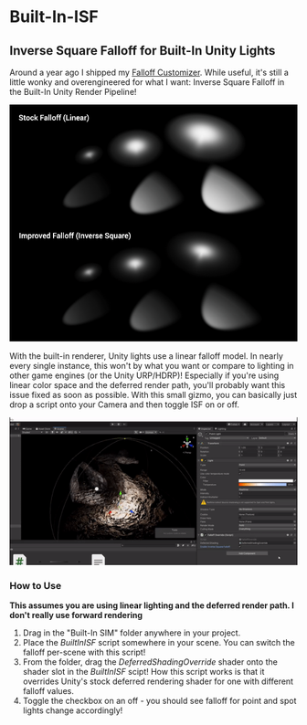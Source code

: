 # Built-In-ISF
## Inverse Square Falloff for Built-In Unity Lights 

Around a year ago I shipped my [Falloff Customizer](https://github.com/alexismorin/Falloff-Customizer). While useful, it's still a little wonky and overengineered for what I want: Inverse Square Falloff in the Built-In Unity Render Pipeline!

![falloff](images/falloff.png)

With the built-in renderer, Unity lights use a linear falloff model. In nearly every single instance, this won't by what you want or compare to lighting in other game engines (or the Unity URP/HDRP)! Especially if you're using linear color space and the deferred render path, you'll probably want this issue fixed as soon as possible. With this small gizmo, you can basically just drop a script onto your Camera and then toggle ISF on or off.

![gif](images/gif.gif)

### How to Use

**This assumes you are using linear lighting and the deferred render path. I don't really use forward rendering**

1. Drag in the "Built-In SIM" folder anywhere in your project.
2. Place the *BuiltInISF* script somewhere in your scene. You can switch the falloff per-scene with this script!
3. From the folder, drag the *DeferredShadingOverride* shader onto the shader slot in the *BuiltInISF* scipt! How this script works is that it overrides Unity's stock deferred rendering shader for one with different falloff values.
4. Toggle the checkbox on an off - you should see falloff for point and spot lights change accordingly!

